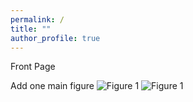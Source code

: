 ```yaml
---
permalink: /
title: ""
author_profile: true
---
```


Front Page

Add one main figure
![Figure 1](https://stockjumpswebsite.github.io/files/fig1.png)
<img src="https://stockjumpswebsite.github.io/files/fig1.png" alt="Figure 1">
